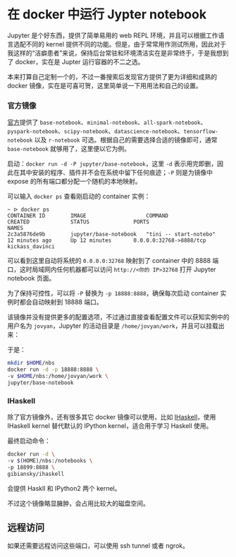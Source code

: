 # 在 docker 中运行 Jypter notebook

Jupyter 是个好东西，提供了简单易用的 web REPL 环境，并且可以根据工作语言选配不同的 kernel 提供不同的功能。但是，由于常常用作测试所用，因此对于我这样的“洁癖患者”来说，保持后台常驻和环境清洁实在是非常终于，于是我想到了 docker，实在是 Jupter 运行容器的不二之选。

本来打算自己定制一个的，不过一番搜索后发现官方提供了更为详细和成熟的 docker 镜像，实在是可喜可贺，这里简单说一下用用法和自己的设置。

### 官方镜像

[官方](https://github.com/jupyter/docker-stacks)提供了 ``base-notebook``、``minimal-notebook``、``all-spark-notebook``、``pyspark-notebook``、``scipy-notebook``、``datascience-notebook``、``tensorflow-notebook`` 以及 ``r-notebook`` 可选。根据自己的需要选择合适的镜像即可，通常 ``base-notebook`` 就够用了，这里便以它为例。

启动：``docker run -d -P jupyter/base-notebook``，这里 ``-d`` 表示用完即删，因此在其中安装的程序、插件并不会在系统中留下任何痕迹；``-P`` 则是为镜像中 expose 的所有端口都分配一个随机的本地映射。

可以输入 ``docker ps`` 查看刚启动的 container 实例：

```
~ ᐅ docker ps
CONTAINER ID        IMAGE                   COMMAND                  CREATED             STATUS              PORTS                     NAMES
2c3a5876de9b        jupyter/base-notebook   "tini -- start-notebo"   12 minutes ago      Up 12 minutes       0.0.0.0:32768->8888/tcp   kickass_davinci
```

可以看到这里自动将系统的 ``0.0.0.0:32768`` 映射到了 container 中的 8888 端口，这时局域网内任何机器都可以访问 ``http://<你的 IP>32768`` 打开 Jupyter notebook 页面。

为了保持可控性，可以将 ``-P`` 替换为 ``-p 18888:8888``，确保每次启动 container 实例时都会自动映射到 18888 端口。

该镜像并没有提供更多的配置选项，不过通过直接查看配置文件可以获知实例中的用户名为 ``jovyan``，Jupyter 的活动目录是 ``/home/jovyan/work``，并且可以挂载出来：

于是：

```sh
mkdir $HOME/nbs
docker run -d -p 18888:8888 \
-v $HOME/nbs:/home/jovyan/work \
jupyter/base-notebook
```


### IHaskell

除了官方镜像外，还有很多其它 docker 镜像可以使用，比如 [IHaskell](https://github.com/gibiansky/IHaskell)，使用 IHaskell kernel 替代默认的 IPython kernel，适合用于学习 Haskell 使用。

最终启动命令：

```sh
docker run -d \
-v $(HOME)/nbs:/notebooks \
-p 18899:8888 \
gibiansky/ihaskell
```

会提供 Haskll 和 IPython2 两个 kernel。

不过这个镜像略显臃肿，会占用比较大的磁盘空间。


## 远程访问

如果还需要远程访问这些端口，可以使用 ssh tunnel 或者 ngrok。

